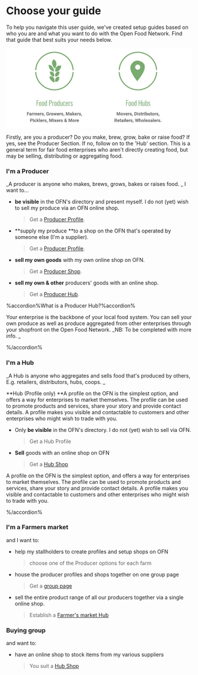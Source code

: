 # Choose your guide

To help you navigate this user guide, we've created setup guides based on who you are and what you want to do with the Open Food Network. Find that guide that best suits your needs below.

![](/assets/foodproducersandhubs.jpg)

Firstly, are you a producer? Do you make, brew, grow, bake or raise food? If yes, see the Producer Section. If no, follow on to the 'Hub' section. This is a general term for fair food enterprises who aren't directly creating food, but may be selling, distributing or aggregating food.


### I'm a Producer
_A producer is anyone who makes, brews, grows, bakes or raises food.
_
I want to...

* **be visible** in the OFN's directory and present myself. I do not \(yet\) wish to sell my produce via an OFN online shop.

  > Get a [Producer Profile](/getting-started.md).
  
* **supply my produce **to a shop on the OFN that's operated by someone else (I'm a supplier).
  > Get a [Producer Profile](/getting-started.md).

* **sell my own goods** with my own online shop on OFN.

  > Get a [Producer Shop](/producer-set-up-guide.md).

* **sell my own & other** producers' goods with an online shop.

  > Get a [Producer Hub](/hubs-set-up-guide.md).

%accordion%What is a Producer Hub?%accordion%

Your enterprise is the backbone of your local food system. You can sell your own produce as well as produce aggregated from other enterprises through your shopfront on the Open Food Network. _NB: To be completed with more info. _

%/accordion%

### I'm a Hub
_A Hub is anyone who aggregates and sells food that's produced by others, E.g. retailers, distributors, hubs, coops.
_

**Hub (Profile only)
**A profile on the OFN is the simplest option, and offers a way for enterprises to market themselves. The profile can be used to promote products and services, share your story and provide contact details. A profile makes you visible and contactable to customers and other enterprises who might wish to trade with you.



* Only **be visible** in the OFN's directory. I do not \(yet\) wish to sell via OFN. 
  > Get a Hub Profile
* **Sell** goods with an online shop on OFN
  > Get a [Hub Shop](/hubs-set-up-guide.md)


A profile on the OFN is the simplest option, and offers a way for enterprises to market themselves. The profile can be used to promote products and services, share your story and provide contact details. A profile makes you visible and contactable to customers and other enterprises who might wish to trade with you.

%/accordion%

### I'm a Farmers market

and I want to:

* help my stallholders to create profiles and setup shops on OFN

  > choose one of the Producer options for each farm

* house the producer profiles and shops together on one group page

  > Get a [group page](/farmers-market.md)

* sell the entire product range of all our producers together via a single online shop.

  > Establish a [Farmer's market Hub](/farmers-market.md)

### Buying group

and want to:

* have an online shop to stock items from my various suppliers
  > You suit a [Hub Shop](/buying-group.md)



